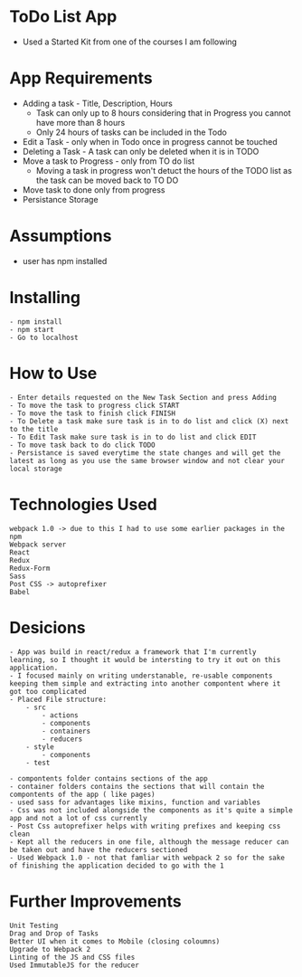 # ToDo List App
 - Used a Started Kit from one of the courses I am following

# App Requirements
- Adding a task - Title, Description, Hours
	- Task can only up to 8 hours considering that in Progress you cannot have more than 8 hours
	- Only 24 hours of tasks can be included in the Todo
- Edit a Task - only when in Todo once in progress cannot be touched
- Deleting a Task - A task can only be deleted when it is in TODO
- Move a task to Progress - only from TO do list
	- Moving a task in progress won't detuct the hours of the TODO list as the task can be moved back to TO DO
- Move task to done only from progress
- Persistance Storage

# Assumptions
 - user has npm installed

# Installing 
	- npm install
	- npm start
	- Go to localhost

# How to Use
	- Enter details requested on the New Task Section and press Adding
	- To move the task to progress click START
	- To move the task to finish click FINISH
	- To Delete a task make sure task is in to do list and click (X) next to the title
	- To Edit Task make sure task is in to do list and click EDIT
	- To move task back to do click TODO
	- Persistance is saved everytime the state changes and will get the latest as long as you use the same browser window and not clear your local storage

# Technologies Used
	webpack 1.0 -> due to this I had to use some earlier packages in the npm
	Webpack server
	React
	Redux
	Redux-Form
	Sass
	Post CSS -> autoprefixer
	Babel

# Desicions
	- App was build in react/redux a framework that I'm currently learning, so I thought it would be intersting to try it out on this application. 
	- I focused mainly on writing understanable, re-usable components keeping them simple and extracting into another compontent where it got too complicated
	- Placed File structure:
		- src 
			- actions
			- components
			- containers
			- reducers
		- style
			- components
		- test

	- compontents folder contains sections of the app 
	- container folders contains the sections that will contain the compontents of the app ( like pages)
	- used sass for advantages like mixins, function and variables
	- Css was not included alongside the components as it's quite a simple app and not a lot of css currently
	- Post Css autoprefixer helps with writing prefixes and keeping css clean
	- Kept all the reducers in one file, although the message reducer can be taken out and have the reducers sectioned
	- Used Webpack 1.0 - not that famliar with webpack 2 so for the sake of finishing the application decided to go with the 1

# Further Improvements
 	Unit Testing
 	Drag and Drop of Tasks
 	Better UI when it comes to Mobile (closing coloumns)
 	Upgrade to Webpack 2
 	Linting of the JS and CSS files
 	Used ImmutableJS for the reducer
